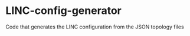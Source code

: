 LINC-config-generator
=====================

Code that generates the LINC configuration from the JSON topology files
